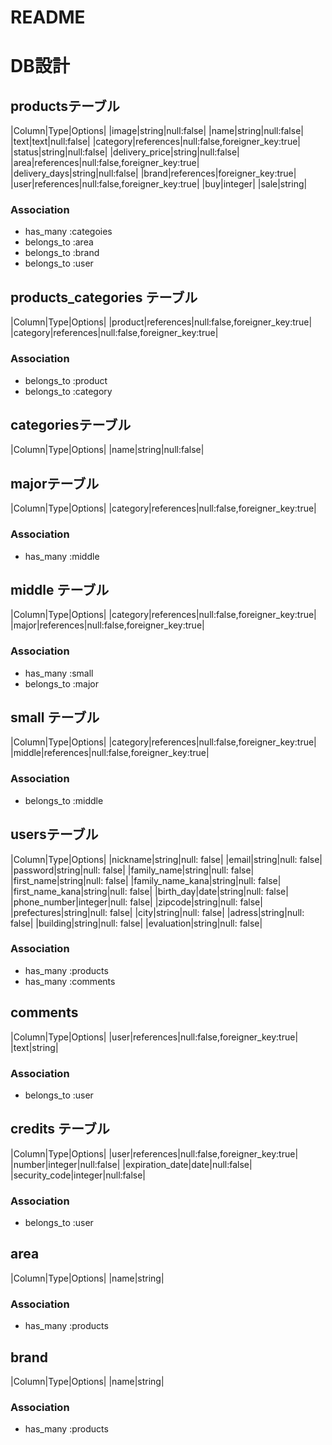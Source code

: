 # README
# DB設計

## productsテーブル
|Column|Type|Options|
|image|string|null:false|
|name|string|null:false|
|text|text|null:false|
|category|references|null:false,foreigner_key:true|
|status|string|null:false|
|delivery_price|string|null:false|
|area|references|null:false,foreigner_key:true|
|delivery_days|string|null:false|
|brand|references|foreigner_key:true|
|user|references|null:false,foreigner_key:true|
|buy|integer|
|sale|string|

### Association
- has_many :categoies
- belongs_to :area
- belongs_to :brand
- belongs_to :user

## products_categories テーブル
|Column|Type|Options|
|product|references|null:false,foreigner_key:true|
|category|references|null:false,foreigner_key:true|
### Association
- belongs_to :product
- belongs_to :category


## categoriesテーブル
|Column|Type|Options|
|name|string|null:false|

## majorテーブル
|Column|Type|Options|
|category|references|null:false,foreigner_key:true|

### Association
- has_many :middle

## middle テーブル
|Column|Type|Options|
|category|references|null:false,foreigner_key:true|
|major|references|null:false,foreigner_key:true|
### Association
- has_many :small
- belongs_to :major
## small テーブル
|Column|Type|Options|
|category|references|null:false,foreigner_key:true|
|middle|references|null:false,foreigner_key:true|
### Association
- belongs_to :middle

## usersテーブル
|Column|Type|Options|
|nickname|string|null: false|
|email|string|null: false|
|password|string|null: false|
|family_name|string|null: false|
|first_name|string|null: false|
|family_name_kana|string|null: false|
|first_name_kana|string|null: false|
|birth_day|date|string|null: false|
|phone_number|integer|null: false|
|zipcode|string|null: false|
|prefectures|string|null: false|
|city|string|null: false|
|adress|string|null: false|
|building|string|null: false|
|evaluation|string|null: false|

### Association
- has_many :products
- has_many :comments

## comments
|Column|Type|Options|
|user|references|null:false,foreigner_key:true|
|text|string|
### Association
- belongs_to :user

## credits テーブル
|Column|Type|Options|
|user|references|null:false,foreigner_key:true|
|number|integer|null:false|
|expiration_date|date|null:false|
|security_code|integer|null:false|

### Association
- belongs_to :user

## area
|Column|Type|Options|
|name|string|

### Association
- has_many :products

## brand
|Column|Type|Options|
|name|string|

### Association
- has_many :products
